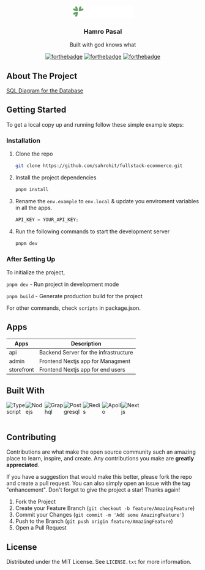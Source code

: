 <!-- PROJECT LOGO -->
<br />
<div align="center">
  <a href="https://github.com/github_username/repo_name">
    <img src="./apps/storefront/public/logo_dark.svg" alt="Logo" width="160">
  </a>

  <h3 align="center">Hamro Pasal</h3>

  <p align="center">
    Built with god knows what
    <br />

[![forthebadge](https://forthebadge.com/images/badges/built-with-love.svg)](https://forthebadge.com)
[![forthebadge](https://forthebadge.com/images/badges/powered-by-electricity.svg)](https://forthebadge.com)
[![forthebadge](https://forthebadge.com/images/badges/made-with-typescript.svg)](https://forthebadge.com)

</div>

## About The Project

<a href="https://dbdiagram.io/d/6427f58e5758ac5f1725e8ce">SQL Diagram for the Database</a>

<!-- GETTING STARTED -->

## Getting Started

To get a local copy up and running follow these simple example steps:

### Installation

1. Clone the repo
   ```sh copy
   git clone https://github.com/sahrohit/fullstack-ecommerce.git
   ```
2. Install the project dependencies

   ```sh copy
   pnpm install
   ```

3. Rename the `env.example` to `env.local` & update you enviroment variables in all the apps.

   ```js
   API_KEY = YOUR_API_KEY;
   ```

4. Run the following commands to start the development server

   ```sh copy
   pnpm dev
   ```

### After Setting Up

To initialize the project,

`pnpm dev` - Run project in development mode

`pnpm build` - Generate production build for the project

For other commands, check `scripts` in package.json.

## Apps

| Apps       | Description                           |
| ---------- | ------------------------------------- |
| api        | Backend Server for the infrastructure |
| admin      | Frontend Nextjs app for Managment     |
| storefront | Frontend Nextjs app for end users     |

## Built With

<div style="display: flex; flex-wrap: wrap;">
<img src="https://img.icons8.com/color/48/000000/typescript.png" title="Typescript" alt="Typescript" width="50" height="50" />
<img src="https://img.icons8.com/color/48/000000/nodejs.png" title="Nodejs" alt="Nodejs" width="50" height="50" />
<img src="https://img.icons8.com/color/48/000000/graphql.png" title="Graphql" alt="Graphql" width="50" height="50" />
<img src="https://img.icons8.com/color/256/postgreesql.png" title="Postgresql" alt="Postgresql" width="50" height="50" />
<img src="https://img.icons8.com/color/48/000000/redis.png" title="Redis" alt="Redis" width="50" height="50" /><img src="https://img.icons8.com/color/48/000000/apollo.png" title="Apollo" alt="Apollo" width="50" height="50" />
<img src="https://img.icons8.com/color/48/000000/nextjs.png" title="Nextjs" alt="Nextjs" width="50" height="50" />
</div>

## Contributing

Contributions are what make the open source community such an amazing place to learn, inspire, and create. Any contributions you make are **greatly appreciated**.

If you have a suggestion that would make this better, please fork the repo and create a pull request. You can also simply open an issue with the tag "enhancement".
Don't forget to give the project a star! Thanks again!

1. Fork the Project
2. Create your Feature Branch (`git checkout -b feature/AmazingFeature`)
3. Commit your Changes (`git commit -m 'Add some AmazingFeature'`)
4. Push to the Branch (`git push origin feature/AmazingFeature`)
5. Open a Pull Request

<!-- LICENSE -->

## License

Distributed under the MIT License. See `LICENSE.txt` for more information.
